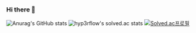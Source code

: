 ### Hi there 👋

![Anurag's GitHub stats](https://github-readme-stats.vercel.app/api?username=Aiden-swda&show_icons=true&theme=radical)
![hyp3rflow's solved.ac stats](https://github-readme-solvedac.hyp3rflow.vercel.app/api/?handle=ldm0830)
[![Solved.ac프로필](http://mazassumnida.wtf/api/v2/generate_badge?boj=ldm0830)](https://solved.ac/ldm0830)


<!--
**Aiden-swda/Aiden-swda** is a ✨ _special_ ✨ repository because its `README.md` (this file) appears on your GitHub profile.

Here are some ideas to get you started:

- 🔭 I’m currently working on ...
- 🌱 I’m currently learning ...
- 👯 I’m looking to collaborate on ...
- 🤔 I’m looking for help with ...
- 💬 Ask me about ...
- 📫 How to reach me: ...
- 😄 Pronouns: ...
- ⚡ Fun fact: ...
-->
